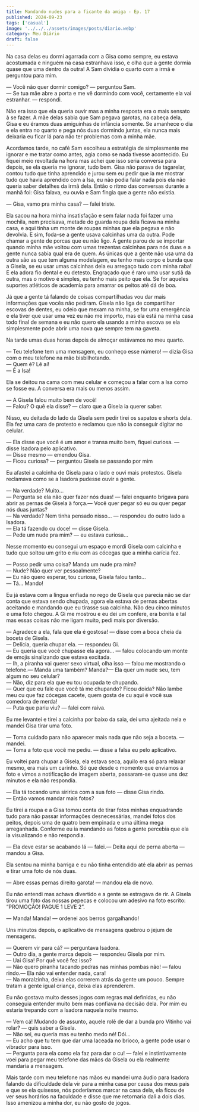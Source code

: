 ```yaml
---
title: Mandando nudes para a ficante da amiga - Ep. 17
published: 2024-09-23
tags: ['casual']
image: '../../../assets/images/posts/diario.webp'
category: Meu Diário
draft: false
---
```

Na casa delas eu dormi agarrada com a Gisa como sempre, eu estava acostumada e ninguém na casa estranhava isso, e olha que a gente dormia quase que uma dentro da outra! A Sam dividia o quarto com a irmã e perguntou para mim.

— Você não quer dormir comigo? — perguntou Sam.  
— Se tua mãe abre a porta e me vê dormindo com você, certamente ela vai estranhar. — respondi.

Não era isso que ela queria ouvir mas a minha resposta era o mais sensato à se fazer. A mãe delas sabia que Sam pegava garotas, na cabeça dela, Gisa e eu éramos duas amiguinhas de infância somente. Se amanhece o dia e ela entra no quarto e pega nós duas dormindo juntas, ela nunca mais deixaria eu ficar lá para não ter problemas com a minha mãe.

Acordamos tarde, no café Sam escolheu a estratégia de simplesmente me ignorar e me tratar como antes, agia como se nada tivesse acontecido. Eu fiquei meio revoltada na hora mas achei que isso seria conversa para depois, se ela queria me ignorar, tudo bem. Gisa não parava de tagarelar, contou tudo que tinha aprendido e jurou sem eu pedir que ia me mostrar tudo que havia aprendido com a Isa, eu não podia falar nada pois ela não queria saber detalhes da irmã dela. Então o ritmo das conversas durante a manhã foi: Gisa falava, eu ouvia e Sam fingia que a gente não existia.

— Gisa, vamo pra minha casa? — falei triste.

Ela sacou na hora minha insatisfação e sem falar nada foi fazer uma mochila, nem precisava, metade do guarda roupa dela ficava na minha casa, e aqui tinha um monte de roupas minhas que ela pegava e não devolvia. E sim, foda-se a gente usava calcinhas uma da outra. Pode chamar a gente de porcas que eu não ligo. A gente parou de se importar quando minha mãe voltou com umas trezentas calcinhas para nós duas e a gente nunca sabia qual era de quem. As únicas que a gente não usa uma da outra são as que tem alguma modelagem, eu tenho mais corpo e bunda que a Gisela, se eu usar umas calcinhas dela eu arregaço tudo com minha raba! E ela adora fio dental e eu detesto. Engraçado que é raro uma usar sutiã da outra, mas o motivo é simples, eu tenho mais peito que ela. Se for aqueles suportes atléticos de academia para amarrar os peitos até dá de boa.

Já que a gente tá falando de coisas compartilhadas vou dar mais informações que vocês não pediram. Gisela não liga de compartilhar escovas de dentes, eu odeio que mexam na minha, se for uma emergência e ela tiver que usar uma vez eu não me importo, mas ela está na minha casa todo final de semana e eu não quero ela usando a minha escova se ela simplesmente pode abrir uma nova que sempre tem na gaveta.

Na tarde umas duas horas depois de almoçar estávamos no meu quarto.

— Teu telefone tem uma mensagem, eu conheço esse número! — dizia Gisa com o meu telefone na mão bisbilhotando.  
— Quem é? Lê aí!  
— É a Isa!

Ela se deitou na cama com meu celular e começou a falar com a Isa como se fosse eu. A conversa era mais ou menos assim.

— A Gisela falou muito bem de você!  
— Falou? O quê ela disse? — claro que a Gisela ia querer saber.

Nisso, eu deitada do lado da Gisela sem pedir tirei os sapatos e shorts dela. Ela fez uma cara de protesto e reclamou que não ia conseguir digitar no celular.

— Ela disse que você é um amor e transa muito bem, fiquei curiosa. — disse Isadora pelo aplicativo.  
— Disse mesmo — emendou Gisa.  
— Ficou curiosa? — perguntou Gisela se passando por mim

Eu afastei a calcinha de Gisela para o lado e ouvi mais protestos. Gisela reclamava como se a Isadora pudesse ouvir a gente.

— Na verdade? Muito…  
— Pergunta se ela não quer fazer nós duas! — falei enquanto brigava para abrir as pernas de Gisela à força.— Você quer pegar só eu ou quer pegar nós duas juntas?  
— Na verdade? Nem tinha pensado nisso… — respondeu do outro lado a Isadora.  
— Ela tá fazendo cu doce! — disse Gisela.  
— Pede um nude pra mim? — eu estava curiosa…

Nesse momento eu consegui um espaço e mordi Gisela com calcinha e tudo que soltou um grito e riu com as cócegas que a minha carícia fez.

— Posso pedir uma coisa? Manda um nude pra mim?  
— Nude? Não quer ver pessoalmente?  
— Eu não quero esperar, tou curiosa, Gisela falou tanto…  
— Tá… Mando!

Eu já estava com a língua enfiada no rego de Gisela que parecia não se dar conta que estava sendo chupada, agora ela estava de pernas abertas aceitando e mandando que eu tirasse sua calcinha. Não deu cinco minutos e uma foto chegou. A Gi me mostrou e eu dei um confere, era bonita e tal mas essas coisas não me ligam muito, pedi mais por diversão.

— Agradece a ela, fala que ela é gostosa! — disse com a boca cheia da boceta de Gisela.  
— Delícia, queria chupar ela. — respondeu Gi.  
— Eu queria que você chupasse ela agora… — falou colocando um monte de emojis sinalizando que estava excitada.  
— Ih, a piranha vai querer sexo virtual, olha isso — falou me mostrando o telefone.— Manda uma também? Manda?— Ela quer um nude seu, tem algum no seu celular?  
— Não, diz para ela que eu tou ocupada te chupando.  
— Quer que eu fale que você tá me chupando? Ficou doida? Não lambe meu cu que faz cócegas cacete, quem gosta de cu aqui é você sua comedora de merda!  
— Puta que pariu viu? — falei com raiva.

Eu me levantei e tirei a calcinha por baixo da saia, dei uma ajeitada nela e mandei Gisa tirar uma foto.

— Toma cuidado para não aparecer mais nada que não seja a boceta. — mandei.  
— Toma a foto que você me pediu. — disse a falsa eu pelo aplicativo.

Eu voltei para chupar a Gisela, ela estava seca, aquilo era só para relaxar mesmo, era mais um carinho. Só que desde o momento que enviamos a foto e vimos a notificação de imagem aberta, passaram-se quase uns dez minutos e ela não respondia.

— Ela tá tocando uma siririca com a sua foto — disse Gisa rindo.  
— Então vamos mandar mais fotos?

Eu tirei a roupa e a Gisa tomou conta de tirar fotos minhas enquadrando tudo para não passar informações desnecessárias, mandei fotos dos peitos, depois uma de quatro bem empinada e uma última mega arreganhada. Conforme eu ia mandando as fotos a gente percebia que ela ia visualizando e não respondia.

— Ela deve estar se acabando lá — falei.— Deita aqui de perna aberta — mandou a Gisa.

Ela sentou na minha barriga e eu não tinha entendido até ela abrir as pernas e tirar uma foto de nós duas.

— Abre essas pernas direito garota! — mandou ela de novo.

Eu não entendi mas achava divertido e a gente se estragava de rir. A Gisela tirou uma foto das nossas pepecas e colocou um adesivo na foto escrito: “PROMOÇÃO! PAGUE 1 LEVE 2”.

— Manda! Manda! — ordenei aos berros gargalhando!

Uns minutos depois, o aplicativo de mensagens quebrou o jejum de mensagens.

— Querem vir para cá? — perguntava Isadora.  
— Outro dia, a gente marca depois — respondeu Gisela por mim.  
— Uai Gisa! Por quê você fez isso?  
— Não quero piranha tacando pedras nas minhas pombas não! — falou rindo.— Ela não vai entender nada, cara!  
— Na moralzinha, deixa elas correrem atrás da gente um pouco. Sempre tratam a gente igual criança, deixa elas aprenderem.

Eu não gostava muito desses jogos com regras mal definidas, eu não conseguia entender muito bem mas confiava na decisão dela. Por mim eu estaria trepando com a Isadora naquela noite mesmo.

— Vem cá! Mudando de assunto, aquele rolê de dar a bunda pro Vitinho vai rolar? — quis saber a Gisela.  
— Não sei, eu queria mas eu tenho medo né! Dói…  
— Eu acho que tu tem que dar uma laceada no brioco, a gente pode usar o vibrador para isso.  
— Pergunta para ela como ela faz para dar o cu! — falei e instintivamente voei para pegar meu telefone das mãos da Gisela ou ela realmente mandaria a mensagem.

Mais tarde com meu telefone nas mãos eu mandei uma áudio para Isadora falando da dificuldade dela vir para a minha casa por causa dos meus pais e que se ela quisesse, nós poderíamos marcar na casa dela, ela ficou de ver seus horários na faculdade e disse que me retornaria dali a dois dias. Isso amenizou a minha dor, eu não gosto de jogos.
